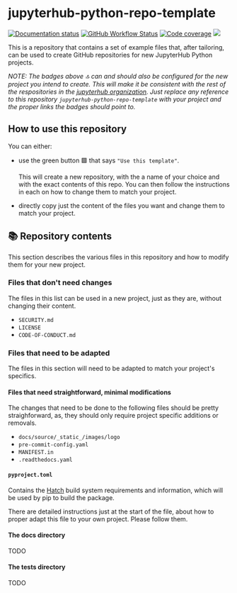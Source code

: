 # jupyterhub-python-repo-template

[![Documentation status](https://img.shields.io/readthedocs/jupyterhub-python-repo-template?logo=read-the-docs)](https://jupyterhub-python-repo-template.readthedocs.io/en/latest/?badge=latest)
[![GitHub Workflow Status](https://img.shields.io/github/workflow/status/jupyterhub/jupyterhub-python-repo-template/Test?logo=github)](https://github.com/jupyterhub/jupyterhub-python-repo-template/actions)
[![Code coverage](https://codecov.io/gh/jupyterhub/jupyterhub-python-repo-template/branch/main/graph/badge.svg)](https://codecov.io/gh/jupyterhub/jupyterhub-python-repo-template)
[![](https://img.shields.io/pypi/v/jupyterhub-python-repo-template.svg?logo=pypi)](https://pypi.python.org/pypi/jupyterhub-python-repo-template)

This is a repository that contains a set of example files that, after tailoring, can be used to create GitHub repositories for new JupyterHub Python projects.

_NOTE: The badges above 🔝 can and should also be configured for the new project you intend to create. This will make it be consistent with the rest of the respositories in the [jupyterhub organization](https://github.com/jupyterhub). Just replace any reference to this repository `jupyterhub-python-repo-template` with your project and the proper links the badges should point to._

## How to use this repository

You can either:

- use the green button 🟩 that says `"Use this template"`.

  This will create a new repository, with the a name of your choice
  and with the exact contents of this repo.
  You can then follow the instructions in each on how to change them
  to match your project.

- directly copy just the content of the files you want and change them to match your project.

## 📚 Repository contents

This section describes the various files in this repository and how to modify them for your new project.

### Files that don't need changes

The files in this list can be used in a new project, just as they are, without changing their content.

- `SECURITY.md`
- `LICENSE`
- `CODE-OF-CONDUCT.md`

### Files that need to be adapted

The files in this section will need to be adapted to match your project's specifics.

#### Files that need straightforward, minimal modifications

The changes that need to be done to the following files should be pretty straighforward,
as, they should only require project specific additions or removals.

- `docs/source/_static_/images/logo`
- `pre-commit-config.yaml`
- `MANIFEST.in`
- `.readthedocs.yaml`

#### `pyproject.toml`

Contains the [Hatch](https://hatch.pypa.io/latest/) build system requirements and information,
which will be used by pip to build the package.

There are detailed instructions just at the start of the file,
about how to proper adapt this file to your own project.
Please follow them.

#### The docs directory

TODO

#### The tests directory

TODO
